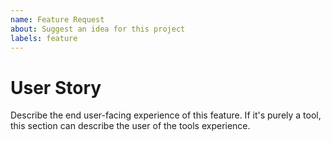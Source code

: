 ```yaml
---
name: Feature Request
about: Suggest an idea for this project
labels: feature
---
```


# User Story

Describe the end user-facing experience of this feature. If it's purely a tool, this section can describe the user of the tools experience.

<!--
# Tools and Design

Describe how this feature may be setup inside a Unity project and what sort of tools may be required to leverage the feature.
-->

<!--
# Implementation

If you have a suggested way of implementing this feature, add it here.
-->

<!--
# Additional context

Add any other context or screenshots about the feature request here. E.g. Screenshots, mockups, diagrams.
-->
